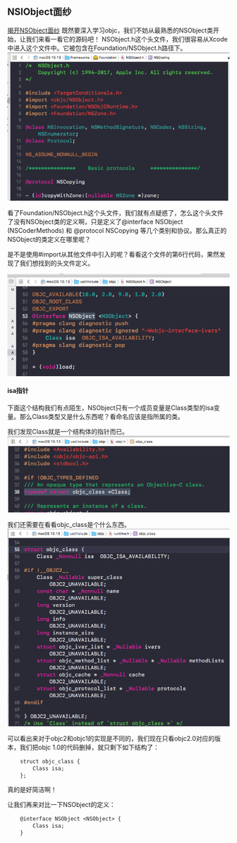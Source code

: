 ## NSIObject面纱
[揭开NSObject面纱](http://www.cocoachina.com/ios/20140715/9142.html)
既然要深入学习objc，我们不妨从最熟悉的NSObject类开始，让我们来看一看它的源码吧！
NSObject.h这个头文件，我们很容易从Xcode中进入这个文件中。它被包含在Foundation/NSObject.h路径下。
![](/assets/API/NSObject的面纱1.png)

看了Foundation/NSObject.h这个头文件，我们就有点疑惑了，怎么这个头文件了没有NSObject类的定义啊，只是定义了@interface NSObject (NSCoderMethods) 和 @protocol NSCopying 等几个类别和协议。那么真正的NSObject的类定义在哪里呢？

是不是使用#import从其他文件中引入的呢？看看这个文件的第6行代码，果然发现了我们想找到的头文件定义。

![](/assets/API/NSObject的面纱.png)

#### isa指针
下面这个结构我们有点陌生，NSObject只有一个成员变量是Class类型的isa变量。那么Class类型又是什么东西呢？看命名应该是指所属的类。

我们发现Class就是一个结构体的指针而已。
![](/assets/API/NSObject的面纱2.png)

我们还需要在看看objc_class是个什么东西。
![](/assets/API/NSObject的面纱3.png)

可以看出来对于objc2和objc1的实现是不同的，我们现在只看objc2.0对应的版本，我们把objc 1.0的代码删掉，就只剩下如下结构了：
```obj
    struct objc_class { 
        Class isa; 
    }; 
```
真的是好简洁啊！
 
让我们再来对比一下NSObject的定义：

```obj
    @interface NSObject <NSObject> {
        Class isa;
    }
```









